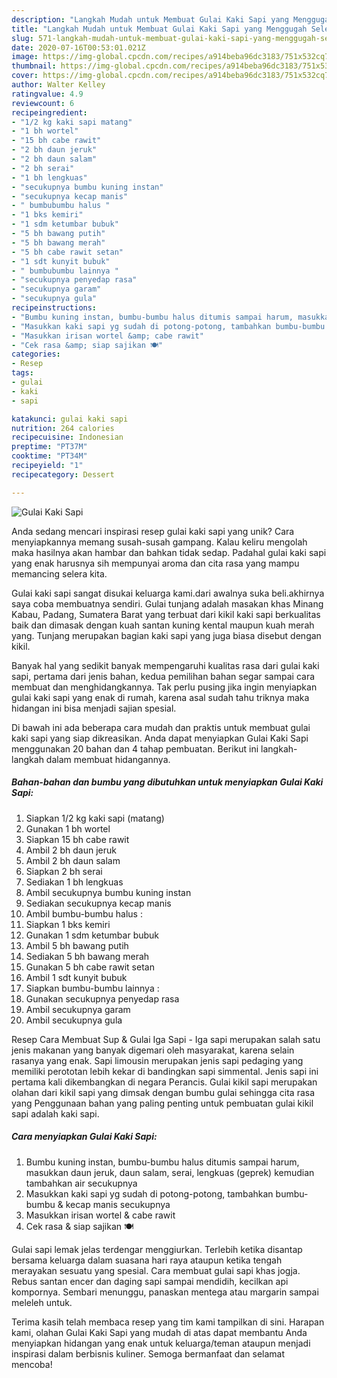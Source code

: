 ```yaml
---
description: "Langkah Mudah untuk Membuat Gulai Kaki Sapi yang Menggugah Selera"
title: "Langkah Mudah untuk Membuat Gulai Kaki Sapi yang Menggugah Selera"
slug: 571-langkah-mudah-untuk-membuat-gulai-kaki-sapi-yang-menggugah-selera
date: 2020-07-16T00:53:01.021Z
image: https://img-global.cpcdn.com/recipes/a914beba96dc3183/751x532cq70/gulai-kaki-sapi-foto-resep-utama.jpg
thumbnail: https://img-global.cpcdn.com/recipes/a914beba96dc3183/751x532cq70/gulai-kaki-sapi-foto-resep-utama.jpg
cover: https://img-global.cpcdn.com/recipes/a914beba96dc3183/751x532cq70/gulai-kaki-sapi-foto-resep-utama.jpg
author: Walter Kelley
ratingvalue: 4.9
reviewcount: 6
recipeingredient:
- "1/2 kg kaki sapi matang"
- "1 bh wortel"
- "15 bh cabe rawit"
- "2 bh daun jeruk"
- "2 bh daun salam"
- "2 bh serai"
- "1 bh lengkuas"
- "secukupnya bumbu kuning instan"
- "secukupnya kecap manis"
- " bumbubumbu halus "
- "1 bks kemiri"
- "1 sdm ketumbar bubuk"
- "5 bh bawang putih"
- "5 bh bawang merah"
- "5 bh cabe rawit setan"
- "1 sdt kunyit bubuk"
- " bumbubumbu lainnya "
- "secukupnya penyedap rasa"
- "secukupnya garam"
- "secukupnya gula"
recipeinstructions:
- "Bumbu kuning instan, bumbu-bumbu halus ditumis sampai harum, masukkan daun jeruk, daun salam, serai, lengkuas (geprek) kemudian tambahkan air secukupnya"
- "Masukkan kaki sapi yg sudah di potong-potong, tambahkan bumbu-bumbu &amp; kecap manis secukupnya"
- "Masukkan irisan wortel &amp; cabe rawit"
- "Cek rasa &amp; siap sajikan 🍽️"
categories:
- Resep
tags:
- gulai
- kaki
- sapi

katakunci: gulai kaki sapi 
nutrition: 264 calories
recipecuisine: Indonesian
preptime: "PT37M"
cooktime: "PT34M"
recipeyield: "1"
recipecategory: Dessert

---
```



![Gulai Kaki Sapi](https://img-global.cpcdn.com/recipes/a914beba96dc3183/751x532cq70/gulai-kaki-sapi-foto-resep-utama.jpg)

Anda sedang mencari inspirasi resep gulai kaki sapi yang unik? Cara menyiapkannya memang susah-susah gampang. Kalau keliru mengolah maka hasilnya akan hambar dan bahkan tidak sedap. Padahal gulai kaki sapi yang enak harusnya sih mempunyai aroma dan cita rasa yang mampu memancing selera kita.

Gulai kaki sapi sangat disukai keluarga kami.dari awalnya suka beli.akhirnya saya coba membuatnya sendiri. Gulai tunjang adalah masakan khas Minang Kabau, Padang, Sumatera Barat yang terbuat dari kikil kaki sapi berkualitas baik dan dimasak dengan kuah santan kuning kental maupun kuah merah yang. Tunjang merupakan bagian kaki sapi yang juga biasa disebut dengan kikil.

Banyak hal yang sedikit banyak mempengaruhi kualitas rasa dari gulai kaki sapi, pertama dari jenis bahan, kedua pemilihan bahan segar sampai cara membuat dan menghidangkannya. Tak perlu pusing jika ingin menyiapkan gulai kaki sapi yang enak di rumah, karena asal sudah tahu triknya maka hidangan ini bisa menjadi sajian spesial.


Di bawah ini ada beberapa cara mudah dan praktis untuk membuat gulai kaki sapi yang siap dikreasikan. Anda dapat menyiapkan Gulai Kaki Sapi menggunakan 20 bahan dan 4 tahap pembuatan. Berikut ini langkah-langkah dalam membuat hidangannya.

<!--inarticleads1-->

##### Bahan-bahan dan bumbu yang dibutuhkan untuk menyiapkan Gulai Kaki Sapi:

1. Siapkan 1/2 kg kaki sapi (matang)
1. Gunakan 1 bh wortel
1. Siapkan 15 bh cabe rawit
1. Ambil 2 bh daun jeruk
1. Ambil 2 bh daun salam
1. Siapkan 2 bh serai
1. Sediakan 1 bh lengkuas
1. Ambil secukupnya bumbu kuning instan
1. Sediakan secukupnya kecap manis
1. Ambil  bumbu-bumbu halus :
1. Siapkan 1 bks kemiri
1. Gunakan 1 sdm ketumbar bubuk
1. Ambil 5 bh bawang putih
1. Sediakan 5 bh bawang merah
1. Gunakan 5 bh cabe rawit setan
1. Ambil 1 sdt kunyit bubuk
1. Siapkan  bumbu-bumbu lainnya :
1. Gunakan secukupnya penyedap rasa
1. Ambil secukupnya garam
1. Ambil secukupnya gula


Resep Cara Membuat Sup &amp; Gulai Iga Sapi - Iga sapi merupakan salah satu jenis makanan yang banyak digemari oleh masyarakat, karena selain rasanya yang enak. Sapi limousin merupakan jenis sapi pedaging yang memiliki perototan lebih kekar di bandingkan sapi simmental. Jenis sapi ini pertama kali dikembangkan di negara Perancis. Gulai kikil sapi merupakan olahan dari kikil sapi yang dimsak dengan bumbu gulai sehingga cita rasa yang Penggunaan bahan yang paling penting untuk pembuatan gulai kikil sapi adalah kaki sapi. 

<!--inarticleads2-->

##### Cara menyiapkan Gulai Kaki Sapi:

1. Bumbu kuning instan, bumbu-bumbu halus ditumis sampai harum, masukkan daun jeruk, daun salam, serai, lengkuas (geprek) kemudian tambahkan air secukupnya
1. Masukkan kaki sapi yg sudah di potong-potong, tambahkan bumbu-bumbu &amp; kecap manis secukupnya
1. Masukkan irisan wortel &amp; cabe rawit
1. Cek rasa &amp; siap sajikan 🍽️


Gulai sapi lemak jelas terdengar menggiurkan. Terlebih ketika disantap bersama keluarga dalam suasana hari raya ataupun ketika tengah merayakan sesuatu yang spesial. Cara membuat gulai sapi khas jogja. Rebus santan encer dan daging sapi sampai mendidih, kecilkan api kompornya. Sembari menunggu, panaskan mentega atau margarin sampai meleleh untuk. 

Terima kasih telah membaca resep yang tim kami tampilkan di sini. Harapan kami, olahan Gulai Kaki Sapi yang mudah di atas dapat membantu Anda menyiapkan hidangan yang enak untuk keluarga/teman ataupun menjadi inspirasi dalam berbisnis kuliner. Semoga bermanfaat dan selamat mencoba!
